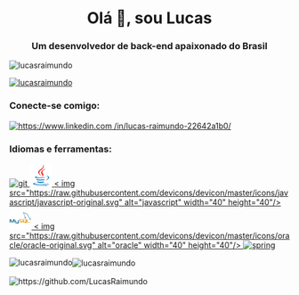 <h1 align="center">Olá 👋, sou Lucas</h1>
<h3 align="center">Um desenvolvedor de back-end apaixonado do Brasil</h3>

<p align="left"> <img src=" https://komarev.com/ghpvc/?username=lucasraimundo&label=Profile%20views&color=0e75b6&style=flat" alt="lucasraimundo" /> </p>

<p align="left"> <a href="https:/ /github.com/ryo-ma/github-profile-trophy"><img src="https://github-profile-trophy.vercel.app/?username=lucasraimundo" alt="lucasraimundo" /></a > </p>

<h3 align="left">Conecte-se comigo:</h3>
<p align="left">
<a href="https://linkedin.com/in/https://www.linkedin.com/in/lucas-raimundo-22642a1b0/" target="blank"><img align="center" src=" https://raw.githubusercontent.com/rahuldkjain/github-profile-readme-generator/master/src/images/icons/Social/linked-in-alt.svg" alt="https://www.linkedin.com /in/lucas-raimundo-22642a1b0/" height="30" width="40" /></a>
</p>

<h3 align="left">Idiomas e ferramentas:</h3>
<p align="left"> <a href="https://git-scm.com/" target="_blank" rel="noreferrer"> <img src="https://www.vectorlogo.zone/ logos/git-scm/git-scm-icon.svg" alt="git" width="40" height="40"/> </a> <a href="https://www.java.com" target="_blank" rel="noreferrer"> <img src="https://raw.githubusercontent.com/devicons/devicon/master/icons/java/java-original.svg" alt="java" width=" 40" height="40"/> </a> <a href="https://developer.mozilla.org/en-US/docs/Web/JavaScript" target="_blank" rel="noreferrer"> < img src="https://raw.githubusercontent.com/devicons/devicon/master/icons/javascript/javascript-original.svg" alt="javascript" width="40" height="40"/> </a> <a href="https:// www.mysql.com/" target="_blank" rel="noreferrer"> <img src="https://raw.githubusercontent.com/devicons/devicon/master/icons/mysql/mysql-original-wordmark.svg " alt="mysql" width="40" height="40"/> </a> <a href="https://www.oracle.com/" target="_blank" rel="noreferrer"> < img src="https://raw.githubusercontent.com/devicons/devicon/master/icons/oracle/oracle-original.svg" alt="oracle" width="40" height="40"/> </a> <a href="https://spring.io/" target="_blank" rel="noreferrer"> <img src="https://www.vectorlogo.zone/logos/springio/springio-icon .svg" alt="spring" width="40" height="40"/> </a> </p>

<p><img align="left" src="https://github-readme-stats.vercel.app/api/top-langs?username=lucasraimundo&show_icons=true&locale=en&layout=compact" alt="lucasraimundo" /> </p>

<p> <img align="center" src="https://github-readme-stats.vercel.app/api?username=lucasraimundo&show_icons=true&locale=en" alt="lucasraimundo" /> </p>

<p><img align="center" src="https://github-readme-streak-stats.herokuapp.com/?user=lucasraimundo&" alt="https://github.com/LucasRaimundo" /></p>
